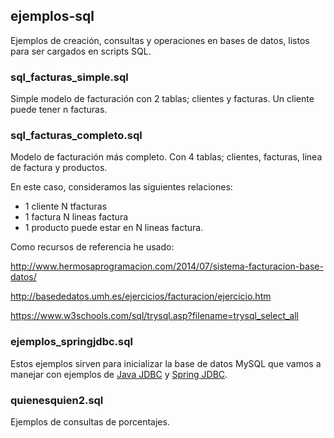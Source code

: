 ## ejemplos-sql

Ejemplos de creación, consultas y operaciones en bases de datos, listos para ser cargados en scripts SQL.

### sql_facturas_simple.sql

Simple modelo de facturación con 2 tablas; clientes y facturas. Un cliente puede tener n facturas. 

### sql_facturas_completo.sql

Modelo de facturación más completo. Con 4 tablas; clientes, facturas, linea de factura y productos.

En este caso, consideramos las siguientes relaciones: 
* 1 cliente N tfacturas 
* 1 factura N lineas factura
* 1 producto puede estar en N lineas factura.

Como recursos de referencia he usado:

http://www.hermosaprogramacion.com/2014/07/sistema-facturacion-base-datos/

http://basededatos.umh.es/ejercicios/facturacion/ejercicio.htm

https://www.w3schools.com/sql/trysql.asp?filename=trysql_select_all


### ejemplos_springjdbc.sql
Estos ejemplos sirven para inicializar la base de datos MySQL que vamos a manejar con ejemplos de [Java JDBC](https://github.com/mamorosdev/ejemplos-java) y [Spring JDBC](https://github.com/mamorosdev/proyectos-spring).

### quienesquien2.sql
Ejemplos de consultas de porcentajes.
